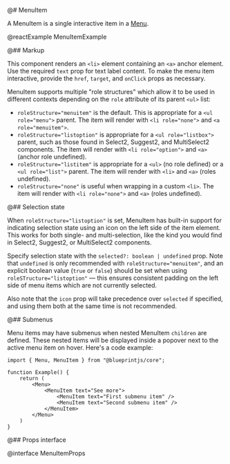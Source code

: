 @# MenuItem

A MenuItem is a single interactive item in a [Menu](#core/components/menu).

@reactExample MenuItemExample

@## Markup

This component renders an `<li>` element containing an `<a>` anchor element.
Use the required `text` prop for text label content.
To make the menu item interactive, provide the `href`, `target`, and `onClick` props as necessary.

MenuItem supports multiple "role structures" which allow it to be used in different contexts
depending on the `role` attribute of its parent `<ul>` list:

-   `roleStructure="menuitem"` is the default. This is appropriate for a `<ul role="menu">` parent.
    The item will render with `<li role="none">` and `<a role="menuitem">`.
-   `roleStructure="listoption"` is appropriate for a `<ul role="listbox">` parent, such as
    those found in Select2, Suggest2, and MultiSelect2 components. The item will render with
    `<li role="option">` and `<a>` (anchor role undefined).
-   `roleStructure="listitem"` is appropriate for a `<ul>` (no role defined) or a `<ul role="list">` parent. The
    item will render with `<li>` and `<a>` (roles undefined).
-   `roleStructure="none"` is useful when wrapping in a custom `<li>`. The
    item will render with `<li role="none">` and `<a>` (roles undefined).

@## Selection state

When `roleStructure="listoption"` is set, MenuItem has built-in support for indicating selection state
using an icon on the left side of the item element. This works for both single- and multi-selection, like the
kind you would find in Select2, Suggest2, or MultiSelect2 components.

Specify selection state with the `selected?: boolean | undefined` prop. Note that `undefined` is only recommended
with `roleStructure="menuitem"`, and an explicit boolean value (`true` or `false`) should be set when using
`roleSTructure="listoption"` &mdash; this ensures consistent padding on the left side of menu items which are
not currently selected.

Also note that the `icon` prop will take precedence over `selected` if specified, and using them both at the same
time is not recommended.

@## Submenus

Menu items may have submenus when nested MenuItem `children` are defined. These nested items will
be displayed inside a popover next to the active menu item on hover. Here's a code example:

```tsx
import { Menu, MenuItem } from "@blueprintjs/core";

function Example() {
    return (
        <Menu>
            <MenuItem text="See more">
                <MenuItem text="First submenu item" />
                <MenuItem text="Second submenu item" />
            </MenuItem>
        </Menu>
    )
}
```

@## Props interface

@interface MenuItemProps
